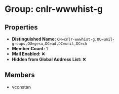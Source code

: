 # Group: cnlr-wwwhist-g

## Properties

- **Distinguished Name:** `CN=cnlr-wwwhist-g,OU=unil-groups,OU=gesu,DC=ad,DC=unil,DC=ch`
- **Member Count:** 1
- **Mail Enabled:** ❌
- **Hidden from Global Address List:** ❌

## Members

- vconstan
